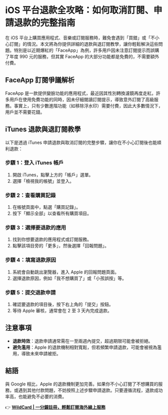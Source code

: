 # iOS 平台退款全攻略：如何取消訂閱、申請退款的完整指南

在 iOS 平台上購買應用程式、音樂或訂閱服務時，難免會遇到「買錯」或「不小心訂閱」的情況。本文將為你提供詳細的退款與退訂閱教學，讓你輕鬆解決這些問題。特別是以近期爆紅的「FaceApp」為例，許多用戶因未注意訂閱提示而誤購了年度 990 元的服務，但其實 FaceApp 的大部分功能都是免費的，不需要額外付費。

## FaceApp 訂閱爭議解析

FaceApp 是一款提供變臉功能的應用程式，最近因其性別轉換濾鏡再度走紅。許多用戶在使用免費功能的同時，因未仔細閱讀訂閱提示，導致意外訂閱了高級服務。事實上，只有少數進階功能（如移除浮水印）需要付費，因此大多數情況下，用戶並不需要花錢。

## iTunes 退款與退訂閱教學

以下是透過 iTunes 申請退款與取消訂閱的完整步驟，讓你在不小心訂閱後也能順利退款：

### 步驟 1：登入 iTunes 帳戶
1. 開啟 iTunes，點擊上方的「帳戶」選單。
2. 選擇「檢視我的帳號」並登入。

### 步驟 2：查看購買記錄
1. 在帳號頁面中，點選「購買記錄」。
2. 按下「顯示全部」以查看所有購買項目。

### 步驟 3：選擇要退款的應用
1. 找到你想要退款的應用程式或訂閱服務。
2. 點擊該項目旁的「更多」，然後選擇「回報問題」。

### 步驟 4：填寫退款原因
1. 系統會自動跳出瀏覽器，進入 Apple 的回報問題頁面。
2. 選擇退款原因，例如「我不想購買了」或「小孩誤按」等。

### 步驟 5：提交退款申請
1. 確認要退款的項目後，按下右上角的「提交」按鈕。
2. 等待 Apple 審核，通常會在 2 至 3 天內完成退款。

## 注意事項
- **退款時效**：退款申請通常需在一至兩週內提交，超過期限可能會被拒絕。
- **避免濫用**：Apple 的退款機制相對寬鬆，但若頻繁申請退款，可能會被視為濫用，導致未來申請被拒。

## 結語
與 Google 相比，Apple 的退款機制更加完善。如果你不小心訂閱了不想購買的服務，或遇到其他付款問題，不妨按照上述步驟申請退款。只要遵循流程，退款成功率高，也能避免不必要的消費。

👉 **[WildCard | 一分鐘註冊，輕鬆訂閱海外線上服務](https://bbtdd.com/WildCard)**